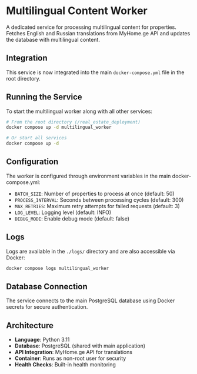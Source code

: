 # Multilingual Content Worker

A dedicated service for processing multilingual content for properties. Fetches English and Russian translations from MyHome.ge API and updates the database with multilingual content.

## Integration

This service is now integrated into the main `docker-compose.yml` file in the root directory. 

## Running the Service

To start the multilingual worker along with all other services:

```bash
# From the root directory (/real_estate_deployment)
docker compose up -d multilingual_worker

# Or start all services
docker compose up -d
```

## Configuration

The worker is configured through environment variables in the main docker-compose.yml:

- `BATCH_SIZE`: Number of properties to process at once (default: 50)
- `PROCESS_INTERVAL`: Seconds between processing cycles (default: 300)
- `MAX_RETRIES`: Maximum retry attempts for failed requests (default: 3)
- `LOG_LEVEL`: Logging level (default: INFO)
- `DEBUG_MODE`: Enable debug mode (default: false)

## Logs

Logs are available in the `./logs/` directory and are also accessible via Docker:

```bash
docker compose logs multilingual_worker
```

## Database Connection

The service connects to the main PostgreSQL database using Docker secrets for secure authentication.

## Architecture

- **Language**: Python 3.11
- **Database**: PostgreSQL (shared with main application)
- **API Integration**: MyHome.ge API for translations
- **Container**: Runs as non-root user for security
- **Health Checks**: Built-in health monitoring

